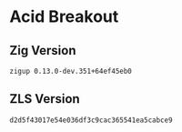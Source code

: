 # Acid Breakout

## Zig Version
`zigup 0.13.0-dev.351+64ef45eb0`

## ZLS Version
`d2d5f43017e54e036df3c9cac365541ea5cabce9`
